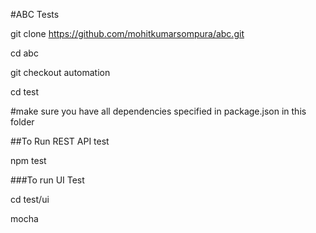 #ABC Tests

git clone https://github.com/mohitkumarsompura/abc.git

cd abc

git checkout automation

cd test

#make sure you have all dependencies specified in package.json in this folder

##To Run REST API test

npm test

###To run UI Test

cd test/ui

mocha
